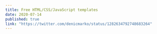 ```yaml
---
title: Free HTML/CSS/JavaScript templates
date: 2020-07-14
published: true
link: "https://twitter.com/denicmarko/status/1282634792748683264"
---
```

